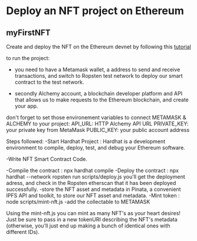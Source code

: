 # Deploy an NFT project on Ethereum

## myFirstNFT

Create and deploy the NFT on the Ethereum devnet by following this [tutorial](https://ethereum.org/en/developers/tutorials/how-to-write-and-deploy-an-nft/)

to run the project: 
- you need to have a Metamask wallet, a address to send and receive transactions, and switch to Ropsten test network to deploy our smart contract to the test network.

- secondly Alchemy account, a blockchain developer platform and API that allows us to make requests to the Ethereum blockchain, and create your app. 

don't forget to set those environement variables to connect METAMASK & ALCHEMY to your project:
API_URL: HTTP Alchemy API URL
PRIVATE_KEY: your private key from MetaMask
PUBLIC_KEY: your public account address

Steps followed:
-Start Hardhat Project : Hardhat is a development environment to compile, deploy, test, and debug your Ethereum software.

-Write NFT Smart Contract Code.

-Compile the contract : npx hardhat compile
-Deploy the contract : npx hardhat --network ropsten run scripts/deploy.js
  you'll get the deployment adress, and check in the Ropsten etherscan that it has been deployed successfully. 
-store the NFT asset and metadata in Pinata, a convenient IPFS API and toolkit, to store our NFT asset and metadata.
-Mint token : node scripts/mint-nft.js
-add the collectable to METAMASK

Using the mint-nft.js you can mint as many NFT's as your heart desires! Just be sure to pass in a new tokenURI describing the NFT's 
metadata (otherwise, you'll just end up making a bunch of identical ones with different IDs).
